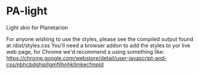 # PA-light
Light skin for Planetarion

For anyone wishing to use the styles, please see the compiled output found at /dist/styles.css
You'll need a browser addon to add the styles to yor live web page, for Chrome we'd recommend a using something like: https://chrome.google.com/webstore/detail/user-javascript-and-css/nbhcbdghjpllgmfilhnhkllmkecfmpld
